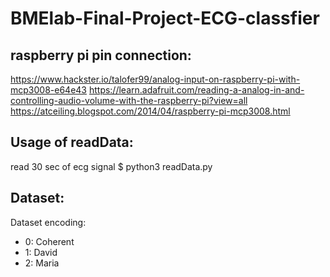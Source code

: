 # BMElab-Final-Project-ECG-classfier

## raspberry pi pin connection:
https://www.hackster.io/talofer99/analog-input-on-raspberry-pi-with-mcp3008-e64e43
https://learn.adafruit.com/reading-a-analog-in-and-controlling-audio-volume-with-the-raspberry-pi?view=all
https://atceiling.blogspot.com/2014/04/raspberry-pi-mcp3008.html


## Usage of readData:

read 30 sec of ecg signal
$ python3 readData.py

## Dataset:
Dataset encoding:

*   0: Coherent
*   1: David
*   2: Maria